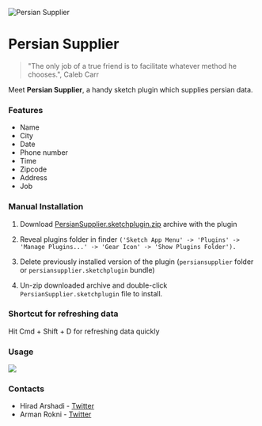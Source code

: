 ![Persian Supplier](http://s9.picofile.com/file/8352051950/Github_header.png)

# Persian Supplier

> "The only job of a true friend is to facilitate whatever method he chooses.", Caleb Carr

Meet **Persian Supplier**, a handy sketch plugin which supplies persian data.

<h3>Features</h3>
<ul>
  <li>Name</li>
  <li>City</li>
  <li>Date</li>
  <li>Phone number</li>
  <li>Time</li>
  <li>Zipcode</li>
  <li>Address</li>
  <li>Job</li>
</ul>

<h3>Manual Installation</h3>

1. Download [PersianSupplier.sketchplugin.zip](https://github.com/hiradarshadi/PersianSupplier/releases/download/v2.0/persiansupplier.sketchplugin.zip "here") archive with the plugin

2. Reveal plugins folder in finder `('Sketch App Menu' -> 'Plugins' -> 'Manage Plugins...' -> 'Gear Icon' -> 'Show Plugins Folder').`

3. Delete previously installed version of the plugin (`persiansupplier` folder or `persiansupplier.sketchplugin` bundle)

4. Un-zip downloaded archive and double-click `PersianSupplier.sketchplugin` file to install.

<h3>Shortcut for refreshing data</h3>
Hit Cmd + Shift + D for refreshing data quickly

<h3>Usage</h3>
<img src="http://s8.picofile.com/file/8340286318/usage.gif" />

<h3>Contacts</h3>
<ul>
  <li>Hirad Arshadi - <a href="https://twitter.com/hiradary">Twitter</a></li>
  <li>Arman Rokni - <a href="https://twitter.com/arwanrokni">Twitter</a></li>
</ul>
